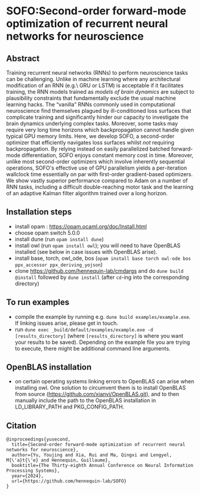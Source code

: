 # SOFO:Second-order forward-mode optimization of recurrent neural networks for neuroscience

## Abstract
Training recurrent neural networks (RNNs) to perform neuroscience tasks can be challenging. Unlike in machine learning where any architectural modification of an RNN (e.g.\ GRU or LSTM) is acceptable if it facilitates training, the RNN models trained as _models of brain dynamics_ are subject to plausibility constraints that fundamentally exclude the usual machine learning hacks. The “vanilla” RNNs commonly used in computational neuroscience find themselves plagued by ill-conditioned loss surfaces that complicate training and significantly hinder our capacity to investigate the brain dynamics underlying complex tasks. Moreover, some tasks may require very long time horizons which backpropagation cannot handle given typical GPU memory limits. Here, we develop SOFO, a second-order optimizer that efficiently navigates loss surfaces whilst _not_ requiring backpropagation. By relying instead on easily parallelized batched forward-mode differentiation, SOFO enjoys constant memory cost in time. Moreover, unlike most second-order optimizers which involve inherently sequential operations, SOFO's effective use of GPU parallelism yields a per-iteration wallclock time essentially on par with first-order gradient-based optimizers. We show vastly superior performance compared to Adam on a number of RNN tasks, including a difficult double-reaching motor task and the learning of an adaptive Kalman filter algorithm trained over a long horizon.

## Installation steps

- install opam : https://opam.ocaml.org/doc/Install.html
- choose opam switch 5.0.0 
- install dune (run `opam install dune`) 
- install owl (run `opam install owl`); you will need to have OpenBLAS installed (see below in case issues with OpenBLAS arise). 
- install base, torch, owl_ode, bos (`opam install base torch owl-ode bos ppx_accessor ppx_deriving_yojson`)
- clone https://github.com/hennequin-lab/cmdargs and do `dune build @install` followed by `dune install` (after `cd`-ing into the corresponding directory)

## To run examples

- compile the example by running e.g. `dune build examples/example.exe`. If linking issues arise, please get in touch.
- run `dune exec _build/default/examples/example.exe -d [results_directory]` (where `[results_directory]` is where you want your results to be saved). Depending on the example file you are trying to execute, there might be additional command line arguments.

 
## OpenBLAS installation

- on certain operating systems linking errors to OpenBLAS can arise when installing owl. One solution to circumvent them is to install OpenBLAS from source (https://github.com/xianyi/OpenBLAS.git), and to then manually include the path to the OpenBLAS installation in LD_LIBRARY_PATH and PKG_CONFIG_PATH.
  
## Citation
```
@inproceedings{yusecond,
  title={Second-order forward-mode optimization of recurrent neural networks for neuroscience},
  author={Yu, Youjing and Xia, Rui and Ma, Qingxi and Lengyel, M{\'a}t{\'e} and Hennequin, Guillaume},
  booktitle={The Thirty-eighth Annual Conference on Neural Information Processing Systems},
  year={2024},
  url={https://github.com/hennequin-lab/SOFO}
}
```
